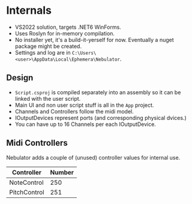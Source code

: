 # Internals

- VS2022 solution, targets .NET6 WinForms.
- Uses Roslyn for in-memory compilation.
- No installer yet, it's a build-it-yerself for now. Eventually a nuget package might be created.
- Settings and log are in `C:\Users\<user>\AppData\Local\Ephemera\Nebulator`.

## Design

- `Script.csproj` is compiled separately into an assembly so it can be linked with the user script.
- Main UI and non user script stuff is all in the `App` project.
- Channels and Controllers follow the midi model.
- IOutputDevices represent ports (and corresponding physical dvices.)
- You can have up to 16 Channels per each IOutputDevice.


## Midi Controllers

Nebulator adds a couple of (unused) controller values for internal use.

Controller          | Number |
----------          | ------ |
NoteControl         | 250    |
PitchControl        | 251    |


